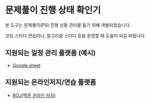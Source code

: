 # 문제풀이 진행 상태 확인기

본 도구는 문제풀이(PS) 진행 상황 관리를 돕기 위해 개발되었습니다.

코딩 스터디 연습이나, 알고리즘 스터디 등을 운영할 때 도움이 되길 바랍니다.

## 지원되는 일정 관리 플랫폼 (예시)

* [Google sheet](https://docs.google.com/spreadsheets/d/1v_rteOHSn-MLmNY4rlMrkyVf_rDnRNllI09i7SNOqEg)

## 지원되는 온라인저지/연습 플랫폼

* [BOJ(백준 온라인 저지)](https://www.acmicpc.net/)

